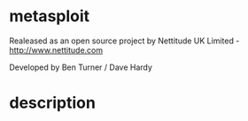 # metasploit

Realeased as an open source project by Nettitude UK Limited - http://www.nettitude.com

Developed by Ben Turner / Dave Hardy 

# description

